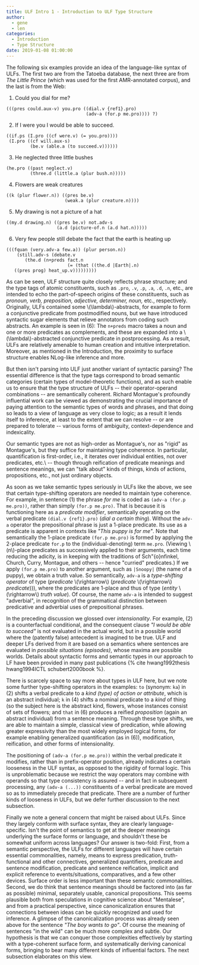 ```yaml
---
title: ULF Intro 1 - Introduction to ULF Type Structure
author: 
  - gene
  - len
categories:
  - Introduction
  - Type Structure
date: 2019-01-08 01:00:00
---
```

<!-- %`````````````````````````````` -->

<!-- % \section{Episodic Logic and Unscoped Logical Form} -->
<!-- % %`````````````````````````````````````````````````` -->
<!-- % Episodic Logic (EL) has been under development for many years, -->
<!-- % and its syntactic and semantic features, the reasoning it enables  -->
<!-- % (using the {\sc Epilog} inference engine), and large-scale extraction -->
<!-- % of EL-encoded general factoids from text have been documented in  -->
<!-- % various publications (e.g., Hwang \& Schubert 1993, 2000; Schubert \& -->
<!-- % Hwang 2000; Schubert 2000, 2013; Schubert \& Tong 2013; Van Durme  -->
<!-- % \& Schubert 2008; Morbini \& Schubert 2009, 2013). The greatest -->
<!-- % remaining challenges in broad usage of EL and {\sc Epilog} in -->
<!-- % language understanding, dialogue and commonsense reasoning are -->
<!-- % the creation of a more accurate semantic parser and the acquisition -->
<!-- % of large amounts of lexical and world knowledge. While our existing -->
<!-- % work on knowledge acquisition is state-of-the-art (e.g., Van Durme -->
<!-- % et al.\ 2009, Kim \& Schubert 2016), its accuracy is limited by -->
<!-- % the quality of semantic parsing; this limitation provides part of  -->
<!-- % the impetus for the present proposal. -->

The following six examples provide an idea of the language-like 
syntax of ULFs. The first two are from the Tatoeba database, the next
three are from _The Little Prince_ (which was used for the first 
AMR-annotated corpus), and the last is from the Web:

1. <span class="ex-sent">Could you dial for me?</span>
```
(((pres could.aux-v) you.pro ((dial.v {ref1}.pro) 
                              (adv-a (for.p me.pro)))) ?)
```
2. <span class="ex-sent">If I were you I would be able to succeed.</span>
```
((if.ps (I.pro ((cf were.v) (= you.pro))))
 (I.pro ((cf will.aux-s) 
         (be.v (able.a (to succeed.v)))))) 
```
3. <span class="ex-sent">He neglected three little bushes</span>
```
(he.pro ((past neglect.v) 
         (three.d (little.a (plur bush.n)))))
```
4. <span class="ex-sent">Flowers are weak creatures</span>
```
((k (plur flower.n)) ((pres be.v) 
                      (weak.a (plur creature.n))))
```
5. <span class="ex-sent">My drawing is not a picture of a hat</span>
```
((my.d drawing.n) ((pres be.v) not.adv-s
                   (a.d (picture-of.n (a.d hat.n)))))
```
6. <span class="ex-sent">Very few people still debate the fact that the earth is heating up</span>
```
(((fquan (very.adv-a few.a)) (plur person.n))
    (still.adv-s (debate.v
       (the.d (n+preds fact.n 
                       (= (that ((the.d |Earth|.n) 
   ((pres prog) heat_up.v)))))))))
```

As can be seen, ULF structure quite closely reflects phrase structure; 
and the type tags of atomic constituents, such as `.pro`, `.v`, `.p`, `.a`, 
`.d`, `.n`, etc., are intended to echo the part-of-speech origins of these 
constituents, such as _pronoun, verb, preposition, adjective, determiner,
  noun,_ etc., respectively. Originally, ULFs contained some \\(\lambda\\)-abstracts,
for example to form a conjunctive predicate from postmodified nouns,
but we have introduced syntactic sugar elements that relieve annotators
from coding such abstracts. An example is seen in (6): The `n+preds`
macro takes a noun and one or more predicates as complements, and these
are expanded into a \\(\lambda\\)-abstracted conjunctive predicate in
postprocessing. As a result, ULFs are relatively amenable to human
creation and intuitive interpretation. Moreover, as mentioned in the 
Introduction, the proximity to surface structure enables NLog-like
inference and more.

But then isn't parsing into ULF just another variant of syntactic
parsing? The essential difference is that the type tags correspond
to broad semantic categories (certain types of model-theoretic 
functions), and as such enable us to ensure that the type structure 
of ULFs -- their operator-operand combinations -- are semantically 
coherent. Richard Montague's profoundly influential work can be 
viewed as demonstrating the crucial importance of paying attention
to the semantic types of words and phrases, and that doing so leads 
to a view of language as very close to logic; as a result it lends
itself to inference, at least to the extent that we can resolve --
or are prepared to tolerate -- various forms of ambiguity, 
context-dependence and indexicality.

Our semantic types are not as high-order as Montague's, nor as "rigid"
as Montague's, but they suffice for maintaining type coherence. In
particular, quantification is first-order, i.e., it iterates over 
individual entities, not over predicates, etc.\ -- though through
reification of predicate meanings and sentence meanings, we can "talk
about" kinds of things, kinds of actions, propositions, etc., not just
ordinary objects.

As soon as we take semantic types seriously in ULFs like the above,
we see that certain type-shifting operators are needed to maintain type
coherence. For example, in sentence (1) the phrase _for me_ is coded
as `(adv-a (for.p me.pro))`, rather than simply `(for.p me.pro)`.
That is because it is functioning here as a _predicate modifier_,
semantically operating on the verbal predicate `(dial.v {ref1}.pro)`
(_dial a certain thing_). Without the `adv-a` operator the 
prepositional phrase is just a 1-place predicate. Its use as a predicate 
is apparent in contexts like _"This puppy is for me"_. Note that
semantically the 1-place predicate `(for.p me.pro)` is formed by 
applying the 2-place predicate `for.p` to the (individual-denoting) 
term `me.pro`. (Viewing \\(n\\)-place predicates as successively applied 
to their arguments, each time reducing the adicity, is in keeping with 
the traditions of Sch\"{o}nfinkel, Church, Curry, Montague, and others -- 
hence "curried" predicates.) If we apply `(for.p me.pro)` to another 
argument, such as `|Snoopy|` (the name of a puppy), we obtain a truth 
value. So semantically, `adv-a` is a _type-shifting operator_
of type (_predicate_ \\(\rightarrow\\) (_predicate_ \\(\rightarrow\\)
_predicate_))), where the predicates are 1-place and thus of type 
(_entity_ \\(\rightarrow\\) _truth value_). Of course, the name 
`adv-a` is intended to suggest "adverbial", in recognition of the 
grammatical distinction between predicative and adverbial uses of 
prepositional phrases.

In the preceding discussion we glossed over _intensionality_. For example,
(2) is a counterfactual conditional, and the consequent clause _"I
  would be able to succeed"_ is not evaluated in the actual world, but
in a possible world where the (patently false) antecedent is imagined
to be true. ULF and deeper LFs derived from it are based on a semantics
where sentences are evaluated in _possible situations (episodes)_,
whose maxima are possible worlds. Details about syntactic forms and 
semantic types in our approach to LF have been provided in many past 
publications {% cite hwang1992thesis hwang1994ICTL schubert2000book %}.

There is scarcely space to say more about types in ULF here, but we note some 
further type-shifting operators in the examples: `to` (synonym: `ka`)
in (2) shifts a verbal predicate to a _kind (type) of action or attribute_,
which is an abstract individual; `k` in (4) shifts a nominal predicate
to a _kind_ of thing (so the subject here is the abstract kind,
flowers, whose instances consist of sets of flowers; and `that` in (6)
produces a reified _proposition_ (again an abstract individual) from
a sentence meaning. Through these type shifts, we are able to maintain a
simple, classical view of predication, while allowing greater expressivity
than the most widely employed logical forms, for example enabling generalized 
quantification (as in (6)), modification, reification, and other forms of 
intensionality.

The positioning of `(adv-a (for.p me.pro))` within the verbal predicate
it modifies, rather than in prefix-operator position, already indicates
a certain looseness in the ULF syntax, as opposed to the rigidity of formal
logic. This is unproblematic because we restrict the way operators may
combine with operands so that type consistency is assured  -- and in fact 
in subsequent processing, any `(adv-a (...))` constituents of a verbal 
predicate are moved so as to immediately precede that predicate. There
are a number of further kinds of looseness in ULFs, but we defer further
discussion to the next subsection.

Finally we note a general concern that might be raised about ULFs.
Since they largely conform with surface syntax, they are clearly
language-specific. Isn't the point of semantics to get at the
deeper meanings underlying the surface forms or language, and shouldn't
these be somewhat uniform across languages? Our answer is two-fold:
First, from a semantic perspective, the ULFs for different languages
will have certain essential commonalities, namely, means to express
predication, truth-functional and other connectives, generalized
quantifiers, predicate and sentence modification, predicate and 
sentence reification, implicit and explicit reference to events/situations,
comparatives, and a few other devices. Surface order is
less important than these semantic commonalities. Second, we do
think that sentence meanings should be factored into (as far as 
possible) minimal, separately usable, canonical propositions. This 
seems plausible both from speculations in cognitive science about 
"Mentalese", and from a practical perspective, since canonicalization
ensures that connections between ideas can be quickly recognized and 
used for inference. A glimpse of the canonicalization process was
already seen above for the sentence _"The boy wants to go"_.
Of course the meaning of sentences "in the wild" can be much more 
complex and subtle. Our hypothesis is that we can conquer those 
complexities effectively by starting with a type-coherent surface form, 
and systematically deriving canonical forms, bringing to bear many 
different kinds of influential factors. The next subsection elaborates 
on this view.

